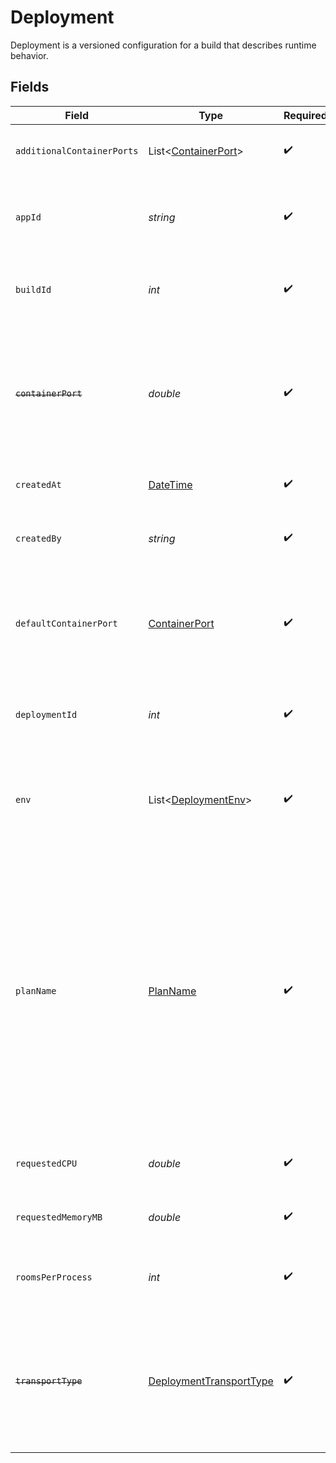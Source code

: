 # Deployment

Deployment is a versioned configuration for a build that describes runtime behavior.


## Fields

| Field                                                                                                                                                                                                               | Type                                                                                                                                                                                                                | Required                                                                                                                                                                                                            | Description                                                                                                                                                                                                         | Example                                                                                                                                                                                                             |
| ------------------------------------------------------------------------------------------------------------------------------------------------------------------------------------------------------------------- | ------------------------------------------------------------------------------------------------------------------------------------------------------------------------------------------------------------------- | ------------------------------------------------------------------------------------------------------------------------------------------------------------------------------------------------------------------- | ------------------------------------------------------------------------------------------------------------------------------------------------------------------------------------------------------------------- | ------------------------------------------------------------------------------------------------------------------------------------------------------------------------------------------------------------------- |
| `additionalContainerPorts`                                                                                                                                                                                          | List<[ContainerPort](../../models/shared/ContainerPort.md)>                                                                                                                                                         | :heavy_check_mark:                                                                                                                                                                                                  | Additional ports your server listens on.                                                                                                                                                                            |                                                                                                                                                                                                                     |
| `appId`                                                                                                                                                                                                             | *string*                                                                                                                                                                                                            | :heavy_check_mark:                                                                                                                                                                                                  | System generated unique identifier for an application.                                                                                                                                                              | app-af469a92-5b45-4565-b3c4-b79878de67d2                                                                                                                                                                            |
| `buildId`                                                                                                                                                                                                           | *int*                                                                                                                                                                                                               | :heavy_check_mark:                                                                                                                                                                                                  | System generated id for a build. Increments by 1.                                                                                                                                                                   | 1                                                                                                                                                                                                                   |
| ~~`containerPort`~~                                                                                                                                                                                                 | *double*                                                                                                                                                                                                            | :heavy_check_mark:                                                                                                                                                                                                  | : warning: ** DEPRECATED **: This will be removed in a future release, please migrate away from it as soon as possible.                                                                                             |                                                                                                                                                                                                                     |
| `createdAt`                                                                                                                                                                                                         | [DateTime](https://learn.microsoft.com/en-us/dotnet/api/system.datetime?view=net-5.0)                                                                                                                               | :heavy_check_mark:                                                                                                                                                                                                  | When the deployment was created.                                                                                                                                                                                    |                                                                                                                                                                                                                     |
| `createdBy`                                                                                                                                                                                                         | *string*                                                                                                                                                                                                            | :heavy_check_mark:                                                                                                                                                                                                  | Email address for the user that created the deployment.                                                                                                                                                             | dev@hathora.dev                                                                                                                                                                                                     |
| `defaultContainerPort`                                                                                                                                                                                              | [ContainerPort](../../models/shared/ContainerPort.md)                                                                                                                                                               | :heavy_check_mark:                                                                                                                                                                                                  | A container port object represents the transport configruations for how your server will listen.                                                                                                                    |                                                                                                                                                                                                                     |
| `deploymentId`                                                                                                                                                                                                      | *int*                                                                                                                                                                                                               | :heavy_check_mark:                                                                                                                                                                                                  | System generated id for a deployment. Increments by 1.                                                                                                                                                              | 1                                                                                                                                                                                                                   |
| `env`                                                                                                                                                                                                               | List<[DeploymentEnv](../../models/shared/DeploymentEnv.md)>                                                                                                                                                         | :heavy_check_mark:                                                                                                                                                                                                  | The environment variable that our process will have access to at runtime.                                                                                                                                           |                                                                                                                                                                                                                     |
| `planName`                                                                                                                                                                                                          | [PlanName](../../models/shared/PlanName.md)                                                                                                                                                                         | :heavy_check_mark:                                                                                                                                                                                                  | A plan defines how much CPU and memory is required to run an instance of your game server.<br/><br/>`tiny`: shared core, 1gb memory<br/><br/>`small`: 1 core, 2gb memory<br/><br/>`medium`: 2 core, 4gb memory<br/><br/>`large`: 4 core, 8gb memory | tiny                                                                                                                                                                                                                |
| `requestedCPU`                                                                                                                                                                                                      | *double*                                                                                                                                                                                                            | :heavy_check_mark:                                                                                                                                                                                                  | The number of cores allocated to your process.                                                                                                                                                                      | 0.5                                                                                                                                                                                                                 |
| `requestedMemoryMB`                                                                                                                                                                                                 | *double*                                                                                                                                                                                                            | :heavy_check_mark:                                                                                                                                                                                                  | The amount of memory allocated to your process.                                                                                                                                                                     | 1024                                                                                                                                                                                                                |
| `roomsPerProcess`                                                                                                                                                                                                   | *int*                                                                                                                                                                                                               | :heavy_check_mark:                                                                                                                                                                                                  | Governs how many [rooms](https://hathora.dev/docs/concepts/hathora-entities#room) can be scheduled in a process.                                                                                                    | 3                                                                                                                                                                                                                   |
| ~~`transportType`~~                                                                                                                                                                                                 | [DeploymentTransportType](../../models/shared/DeploymentTransportType.md)                                                                                                                                           | :heavy_check_mark:                                                                                                                                                                                                  | : warning: ** DEPRECATED **: This will be removed in a future release, please migrate away from it as soon as possible.                                                                                             |                                                                                                                                                                                                                     |